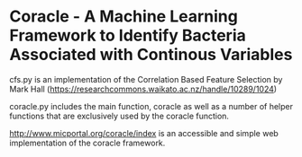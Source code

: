 # Coracle - A Machine Learning Framework to Identify Bacteria Associated with Continous Variables 

cfs.py is an implementation of the Correlation Based Feature Selection by Mark Hall (https://researchcommons.waikato.ac.nz/handle/10289/1024)

coracle.py includes the main function, coracle as well as a number of helper functions that are exclusively used by the coracle function.

http://www.micportal.org/coracle/index is an accessible and simple web implementation of the coracle framework.
